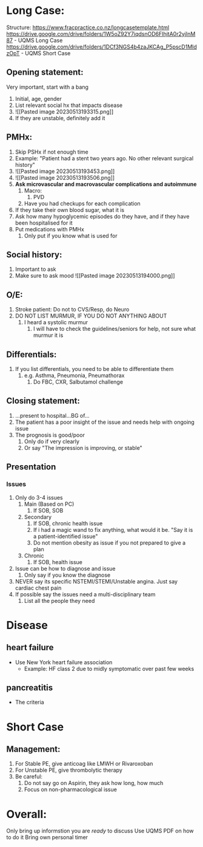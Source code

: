 # Long Case:
Structure:
https://www.fracpractice.co.nz/longcasetemplate.html
https://drive.google.com/drive/folders/1W5oZ92Y7iqdsnOD6FIhjtA0r2yjInM87 - UQMS Long Case
https://drive.google.com/drive/folders/1DCf3NGS4b4zaJKCAg_P5pscD1MldzOpT - UQMS Short Case

## Opening statement:
Very important, start with a bang
1. Initial, age, gender
2. List relevant social hx that impacts disease
3. ![[Pasted image 20230513193315.png]]
4. If they are unstable, definitely add it

## PMHx:
1. Skip PSHx if not enough time
2. Example: "Patient had a stent two years ago. No other relevant surgical history"
3. ![[Pasted image 20230513193453.png]]
4. ![[Pasted image 20230513193506.png]]
5. **Ask microvascular and macrovascular complications and autoimmune**
	1. Macro:
		1. PVD
	2. Have you had checkups for each complication
6. If they take their own blood sugar, what it is
7. Ask how many hypoglycemic episodes do they have, and if they have been hospitalised for it
8. Put medications with PMHx
	1. Only put if you know what is used for

## Social history:
1. Important to ask
2. Make sure to ask mood
![[Pasted image 20230513194000.png]]

## O/E:
1. Stroke patient: Do not to CVS/Resp, do Neuro
2. DO NOT LIST MURMUR, IF YOU DO NOT ANYTHING ABOUT
	1. I heard a systolic murmur
		1. I will have to check the guidelines/seniors for help, not sure what murmur it is

## Differentials:
1. If you list differentials, you need to be able to differentiate them
	1. e.g. Asthma, Pneumonia, Pneumathorax
		1. Do FBC, CXR, Salbutamol challenge

## Closing statement:
1. ...present to hospital...BG of...
2. The patient has a poor insight of the issue and needs help with ongoing issue
3. The prognosis is good/poor
	1. Only do if very clearly
	2. Or say "The impression is improving, or stable"

## Presentation
### Issues
1. Only do 3-4 issues
	1. Main (Based on PC)
		1. If SOB, SOB
	2. Secondary
		1. If SOB, chronic health issue
		2. If i had a magic wand to fix anything, what would it be. "Say it is a patient-identified issue"
		3. Do not mention obesity as issue if you not prepared to give a plan
	3. Chronic
		1. If SOB, health issue
2. Issue can be how to diagnose and issue
	1. Only say if you know the diagnose
3. NEVER say its specific NSTEMI/STEMI/Unstable angina. Just say cardiac chest pain
4. If possible say the issues need a multi-disciplinary team
	1. List all the people they need

# Disease
## heart failure
- Use New York heart failure association
	- Example: HF class 2 due to midly symptomatic over past few weeks

## pancreatitis
- The criteria

# Short Case
## Management:
1. For Stable PE, give anticoag like LMWH or Rivaroxoban
2. For Unstable PE, give thrombolytic therapy
3. Be careful:
	1. Do not say go on Aspirin, they ask how long, how much
	2. Focus on non-pharmacological issue

# Overall:
Only bring up informstion you are *ready* to discuss
Use UQMS PDF on how to do it
Bring own personal timer